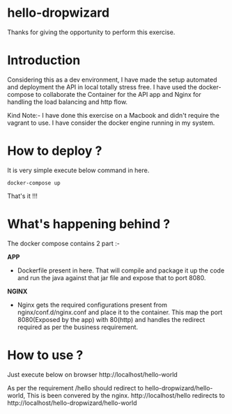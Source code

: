 # hello-dropwizard

Thanks for giving the opportunity to perform this exercise.

# Introduction

Considering this as a dev environment, I have made the setup automated and deployment the API in local totally stress free.
I have used the docker-compose to collaborate the Container for the API app and Nginx for handling the load balancing and http flow.

Kind Note:- I have done this exercise on a Macbook and didn't require the vagrant to use. I have consider the docker engine running in my system.

# How to deploy ?
It is very simple execute below command in here.

`docker-compose up`

That's it !!!

# What's happening behind ?
The docker compose contains 2 part :-

<b> APP </b>
- Dockerfile present in here. That will compile and package it up the code and run the java against that jar file and expose that to port 8080.

<b> NGINX </b>
- Nginx gets the required configurations present from nginx/conf.d/nginx.conf and place it to the container.
This map the port 8080(Exposed by the app) with 80(http) and handles the redirect required as per the business requirement.

# How to use ?
Just execute below on browser
http://localhost/hello-world

As per the requirement /hello should redirect to hello-dropwizard/hello-world, This is been convered by the nginx.
http://localhost/hello redirects to http://localhost/hello-dropwizard/hello-world
